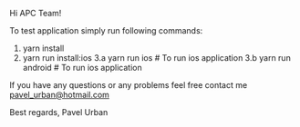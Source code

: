 Hi APC Team!

To test application simply run following commands:

1. yarn install
2. yarn run install:ios
3.a yarn run ios          # To run ios application
3.b yarn run android      # To run ios application

If you have any questions or any problems feel free contact me
pavel_urban@hotmail.com

Best regards,
Pavel Urban

